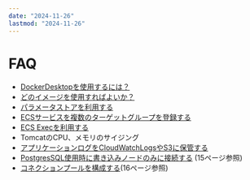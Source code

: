 ```yaml
---
date: "2024-11-26"
lastmod: "2024-11-26"
---
```


# FAQ
- [DockerDesktopを使用するには？](../local-env/docker-desktop/)　
- [どのイメージを使用すればよいか？](https://dgcp-ope.backlog.com/wiki/DGCP_APP_CONTAINER_RECEPT/%E3%82%B3%E3%83%B3%E3%83%86%E3%83%8A%E3%83%81%E3%83%BC%E3%83%A0%E7%AE%A1%E7%90%86%E3%81%AE%E3%83%99%E3%83%BC%E3%82%B9%E3%82%A4%E3%83%A1%E3%83%BC%E3%82%B8)　
- [パラメータストアを利用する](../deploy/manual/appx/parameterstore/)　
- [ECSサービスを複数のターゲットグループを登録する](./multi_targetg.html)　
- [ECS Execを利用する](../monitoring/ecsexec.html)
- TomcatのCPU、メモリのサイジング
- [アプリケーションログをCloudWatchLogsやS3に保管する](../fluentbit/)
- [PostgresSQL使用時に書き込みノードのみに接続する](https://esq365.sharepoint.com/:p:/s/msteams_30dfd0/EQTdtUDPomhFiaUnGhcrWWQBcJlsMj0MpjXq7PLj2a64Gw?e=5kU6Kp) (15ページ参照)
- [コネクションプールを構成する](https://esq365.sharepoint.com/:p:/s/msteams_30dfd0/EQTdtUDPomhFiaUnGhcrWWQBcJlsMj0MpjXq7PLj2a64Gw?e=5kU6Kp)(16ページ参照)
